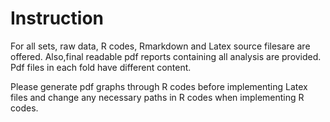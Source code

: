 # Instruction

For all sets, raw data, R codes, Rmarkdown and Latex source filesare are offered. Also,final readable pdf reports containing all analysis are provided. Pdf files in each fold have different content.

Please generate pdf graphs through R codes before implementing Latex files and change any necessary paths in R codes when implementing R codes.
